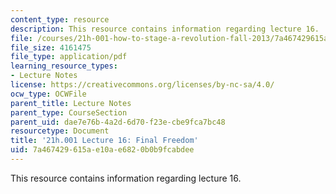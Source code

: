 ```yaml
---
content_type: resource
description: This resource contains information regarding lecture 16.
file: /courses/21h-001-how-to-stage-a-revolution-fall-2013/7a467429615ae10ae6820b0b9fcabdee_MIT21H_001F13_lec_16.pdf
file_size: 4161475
file_type: application/pdf
learning_resource_types:
- Lecture Notes
license: https://creativecommons.org/licenses/by-nc-sa/4.0/
ocw_type: OCWFile
parent_title: Lecture Notes
parent_type: CourseSection
parent_uid: dae7e76b-4a2d-6d70-f23e-cbe9fca7bc48
resourcetype: Document
title: '21h.001 Lecture 16: Final Freedom'
uid: 7a467429-615a-e10a-e682-0b0b9fcabdee
---
```

This resource contains information regarding lecture 16.